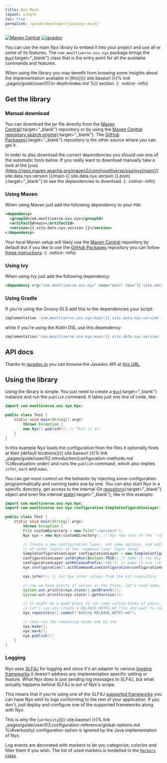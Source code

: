 ```yaml
---
title: Nyx Main
layout: single
toc: true
permalink: /guide/developer/java/nyx-main/
---
```


[![Maven Central](https://img.shields.io/maven-central/v/com.mooltiverse.oss.nyx/main.svg?label=Maven%20Central)](https://search.maven.org/search?q=g:%22com.mooltiverse.oss.nyx%22%20AND%20a:%22main%22) [![javadoc](https://javadoc.io/badge2/com.mooltiverse.oss.nyx/main/javadoc.svg)](https://javadoc.io/doc/com.mooltiverse.oss.nyx/main)

You can use the main Nyx library to embed it into your project and use all or some of its features. The `com.mooltiverse.oss.nyx` package brings the [`Nyx`](https://javadoc.io/doc/com.mooltiverse.oss.nyx/main/latest/com/mooltiverse/oss/nyx/Nyx.html){:target="_blank"} class that is the entry point for all the available commands and features.

When using the library you may benefit from knowing some insights about the implementation available in [this]({{ site.baseurl }}{% link _pages/guide/user/07.in-depth/index.md %}) section.
{: .notice--info}

## Get the library

### Manual download
You can download the jar file directly from the [Maven Central](https://repo.maven.apache.org/maven2/com/mooltiverse/oss/nyx/main/){:target="_blank"} repository or by using the [Maven Central repository search engine](https://search.maven.org/artifact/com.mooltiverse.oss.nyx/main){:target="_blank"}. The [GitHub Packages](https://github.com/mooltiverse/nyx/packages/){:target="_blank"} repository is the other source where you can get it.

In order to also download the correct dependencies you should use one of the automatic tools below. If you really want to download manually take a look at the [`pom`](https://repo.maven.apache.org/maven2/com/mooltiverse/oss/nyx/main/{{ site.data.nyx.version }}/main-{{ site.data.nyx.version }}.pom){:target="_blank"} to see the dependencies to download.
{: .notice--info}

### Using Maven
When using Maven just add the following dependency to your `POM`:

```xml
<dependency>
  <groupId>com.mooltiverse.oss.nyx</groupId>
  <artifactId>main</artifactId>
  <version>{{ site.data.nyx.version }}</version>
</dependency>
```

Your local Maven setup will likely use the [Maven Central](https://repo.maven.apache.org/maven2/com/mooltiverse/oss/nyx/main/) repository by default but if you like to use the [GitHub Packages](https://github.com/mooltiverse/nyx/packages/) repository you can follow [these instructions](https://help.github.com/en/packages/using-github-packages-with-your-projects-ecosystem/configuring-apache-maven-for-use-with-github-packages).
{: .notice--info}

### Using Ivy
When using Ivy just add the following dependency:

```xml
<dependency org="com.mooltiverse.oss.nyx" name="main" rev="{{ site.data.nyx.version }}" />
```

### Using Gradle

If you're using the Groovy DLS add this to the dependencies your script:

```groovy
implementation 'com.mooltiverse.oss.nyx:main:{{ site.data.nyx.version }}'
```

while if you're using the Kotlin DSL use this dependency:

```kotlin
implementation("com.mooltiverse.oss.nyx:main:{{ site.data.nyx.version }}")
```

## API docs

Thanks to [javadoc.io](https://javadoc.io/) you can browse the Javadoc API at [this URL](https://javadoc.io/doc/com.mooltiverse.oss.nyx/main).

## Using the library

Using the library is simple. You just need to create a [`Nyx`](https://javadoc.io/doc/com.mooltiverse.oss.nyx/main/latest/com/mooltiverse/oss/nyx/Nyx.html){:target="_blank"} instance and run the `publish` command. It takes just one line of code, like:

```java
import com.mooltiverse.oss.nyx.Nyx;

public class Test {
    static void main(String[] args)
        throws Exception {
        new Nyx().publish(); // This is it!
    }
}
```

In this example Nyx loads the configuration from the files it optionally finds at their [default locations]({{ site.baseurl }}{% link _pages/guide/user/02.introduction/configuration-methods.md %}#evaluation-order) and runs the `publish` command, which also implies `infer`, `mark` and `make`.

You can get more control on the behavior by injecting some configuration programmatically and running tasks one by one. You can also start Nyx in a specific directory, get access to the internal Git [repository](https://javadoc.io/doc/com.mooltiverse.oss.nyx/main/latest/com/mooltiverse/oss/nyx/git/Repository.html){:target="_blank"} object and even the internal [state](https://javadoc.io/doc/com.mooltiverse.oss.nyx/main/latest/com/mooltiverse/oss/nyx/state/State.html){:target="_blank"}, like in this example:

```java
import com.mooltiverse.oss.nyx.Nyx;
import com.mooltiverse.oss.nyx.configuration.SimpleConfigurationLayer;

public class Test {
    static void main(String[] args)
        throws Exception {
        File customDirectory = new File("~/project"); 
        Nyx nyx = new Nyx(customDirectory); // Nyx now runs on the '~/project' directory

        // Create a new configuration layer, set some options, and add it on top
        // of other layers at the 'command line' layer level
        SimpleConfigurationLayer configurationLayer = new SimpleConfigurationLayer();
        configurationLayer.setDryRun​(Boolean.TRUE); // make it run dry
        configurationLayer.setReleasePrefix​("rel"); // make it use 'rel' as the prefix for generated versions
        nyx.configuration().withCommandLineConfiguration(configurationLayer); // inject the configuration

        nyx.infer(); // let Nyx infer values from the Git repository

        // now we have plenty of values in the State, let's read some...
        System.out.println(nyx.state().getBranch());
        System.out.println(nyx.state().getVersion());

        // it might be a good place to run some custom tasks of yours, i.e. using the Git Repository
        // let's say you create a RELEASE_NOTES.md file and want to commit it
        nyx.repository().commit​("Adding RELEASE_NOTES.md");

        // then run the remaining tasks one by one
        nyx.make();
        nyx.mark();
        nyx.publish();
    }
}
```

### Logging

Nyx uses [SLF4J](http://www.slf4j.org/) for logging and since it's an adapter to various [logging frameworks](http://www.slf4j.org/manual.html#swapping) it doesn't address any implementation specific setting or feature. What Nyx does is just sending log messages to SLF4J, but what actually happens behind SLF4J is out of Nyx's scope.

This means that if you're using one of the SLF4J [supported frameworks](http://www.slf4j.org/manual.html#swapping) you can have Nyx emit its logs conforming to the rest of your application. If you don't, just deploy and configure one of the supported frameworks along with Nyx.

This is why the [`verbosity`]({{ site.baseurl }}{% link _pages/guide/user/03.configuration-reference/global-options.md %}#verbosity) configuration option is ignored by the Java implementation of Nyx.

Log events are decorated with markers to let you categorize, colorize and filter them if you wish. The list of used markers is modelled in the [`Markers` class](https://javadoc.io/doc/com.mooltiverse.oss.nyx/main/latest/com/mooltiverse/oss/nyx/log/Markers.html).
